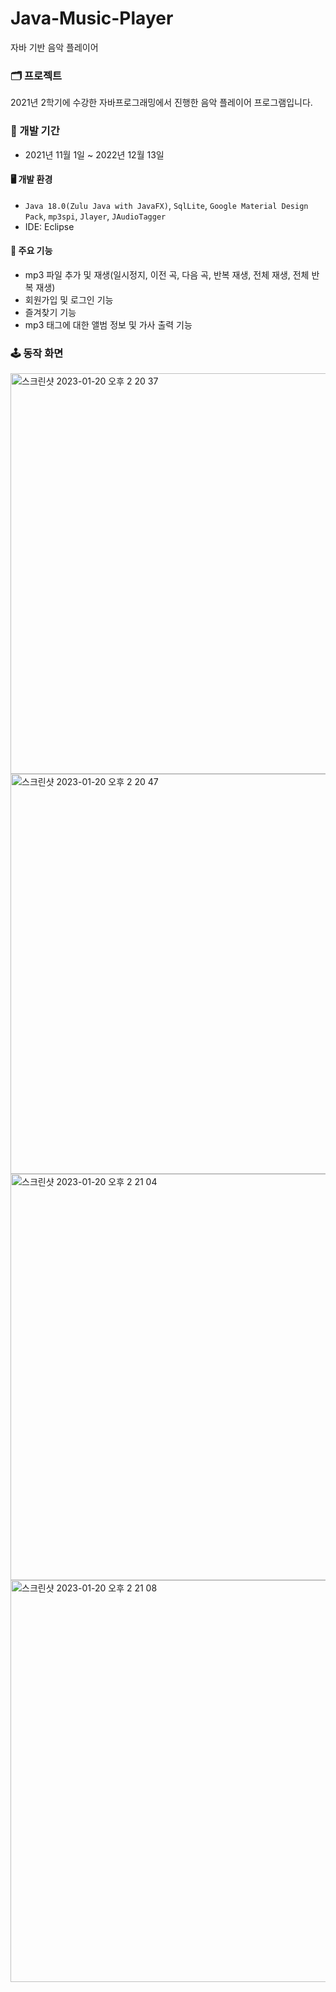 # Java-Music-Player
자바 기반 음악 플레이어

### 🗂️ 프로젝트 
2021년 2학기에 수강한 자바프로그래밍에서 진행한 음악 플레이어 프로그램입니다.
<br>

### 📆 개발 기간
* 2021년 11월 1일 ~ 2022년 12월 13일

#### 🖥️ 개발 환경
 - `Java 18.0(Zulu Java with JavaFX)`, `SqlLite`, `Google Material Design Pack`, `mp3spi`, `Jlayer`, `JAudioTagger`
 - IDE: Eclipse

#### 🔖 주요 기능
 - mp3 파일 추가 및 재생(일시정지, 이전 곡, 다음 곡, 반복 재생, 전체 재생, 전체 반복 재생)
 - 회원가입 및 로그인 기능
 - 즐겨찾기 기능
 - mp3 태그에 대한 앨범 정보 및 가사 출력 기능

### 🕹️ 동작 화면
<img width="641" alt="스크린샷 2023-01-20 오후 2 20 37" src="https://user-images.githubusercontent.com/74158951/213623125-9fb4e2ec-8d57-4c31-8d01-f83827600aa2.png">
<img width="640" alt="스크린샷 2023-01-20 오후 2 20 47" src="https://user-images.githubusercontent.com/74158951/213623139-ae979ad8-6a2c-40eb-97b9-8fcf267e4795.png">
<img width="650" alt="스크린샷 2023-01-20 오후 2 21 04" src="https://user-images.githubusercontent.com/74158951/213623144-b0d2571d-dd5e-4bca-8365-8509203a6a21.png">
<img width="643" alt="스크린샷 2023-01-20 오후 2 21 08" src="https://user-images.githubusercontent.com/74158951/213623146-cfd1fd1f-1ec8-4e6e-9cf8-cd68ff8081a6.png">

